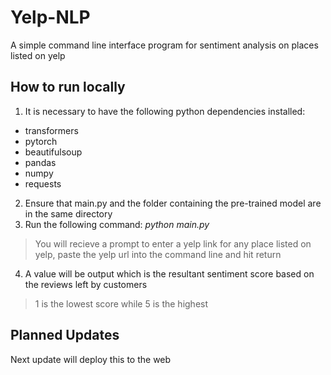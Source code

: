 # Yelp-NLP
A simple command line interface program for sentiment analysis on places listed on yelp

## How to run locally
1. It is necessary to have the following python dependencies installed:
- transformers
- pytorch
- beautifulsoup
- pandas
- numpy
- requests

2. Ensure that main.py and the folder containing the pre-trained model are in the same directory
3. Run the following command:  *python main.py*
> You will recieve a prompt to enter a yelp link for any place listed on yelp,
> paste the yelp url into the command line and hit return

4. A value will be output which is the resultant sentiment score based on the reviews left by customers
> 1 is the lowest score while 5 is the highest

## Planned Updates
Next update will deploy this to the web
